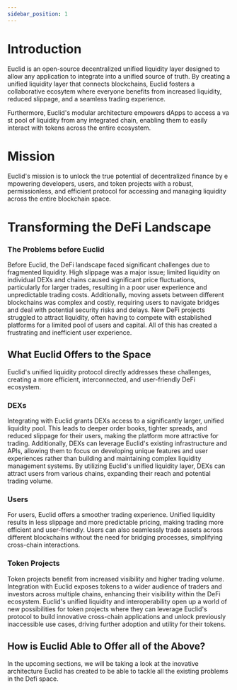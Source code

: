 ```yaml
---
sidebar_position: 1
---
```


# Introduction

Euclid is an open-source decentralized unified liquidity layer designed to allow any application to integrate into a unified source of truth. By creating a unified liquidity layer that connects blockchains, Euclid fosters a collaborative ecosytem where everyone benefits from increased liquidity, reduced slippage, and a seamless trading experience.

Furthermore, Euclid's modular architecture empowers dApps to access a vast pool of liquidity from any integrated chain, enabling them to easily interact with tokens across the entire ecosystem. 

# Mission

Euclid's mission is to unlock the true potential of decentralized finance by empowering developers, users, and token projects with a robust, permissionless, and efficient protocol for accessing and managing liquidity across the entire blockchain space.

# Transforming the DeFi Landscape

### The Problems before Euclid

Before Euclid, the DeFi landscape faced significant challenges due to fragmented liquidity. High slippage was a major issue; limited liquidity on individual DEXs and chains caused significant price fluctuations, particularly for larger trades, resulting in a poor user experience and unpredictable trading costs. Additionally, moving assets between different blockchains was complex and costly, requiring users to navigate bridges and deal with potential security risks and delays. New DeFi projects struggled to attract liquidity, often having to compete with established platforms for a limited pool of users and capital. All of this has created a frustrating and inefficient user experience.

## What Euclid Offers to the Space

Euclid's unified liquidity protocol directly addresses these challenges, creating a more efficient, interconnected, and user-friendly DeFi ecosystem.

### DEXs

Integrating with Euclid grants DEXs access to a significantly larger, unified liquidity pool. This leads to deeper order books, tighter spreads, and reduced slippage for their users, making the platform more attractive for trading. Additionally, DEXs can leverage Euclid's existing infrastructure and APIs, allowing them to focus on developing unique features and user experiences rather than building and maintaining complex liquidity management systems. By utilizing Euclid's unified liquidity layer, DEXs can attract users from various chains, expanding their reach and potential trading volume.

### Users

For users, Euclid offers a smoother trading experience. Unified liquidity results in less slippage and more predictable pricing, making trading more efficient and user-friendly. Users can also seamlessly trade assets across different blockchains without the need for bridging processes, simplifying cross-chain interactions.

### Token Projects

Token projects benefit from increased visibility and higher trading volume. Integration with Euclid exposes tokens to a wider audience of traders and investors across multiple chains, enhancing their visibility within the DeFi ecosystem. Euclid's unified liquidity and interoperability open up a world of new possibilities for token projects where they can leverage Euclid's protocol to build innovative cross-chain applications and unlock previously inaccessible use cases, driving further adoption and utility for their tokens.

## How is Euclid Able to Offer all of the Above?

In the upcoming sections, we will be taking a look at the inovative architecture Euclid has created to be able to tackle all the existing problems in the Defi space.